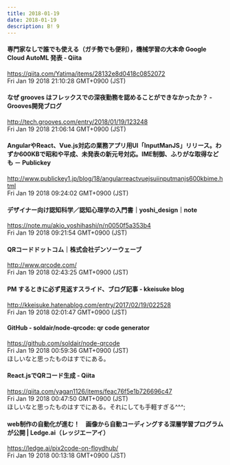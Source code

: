 ```yaml
---
title: 2018-01-19
date: 2018-01-19
description: B! 9
---
```


#### 専門家なしで誰でも使える（ガチ勢でも便利），機械学習の大本命 Google Cloud AutoML 発表 - Qiita
https://qiita.com/Yatima/items/28132e8d0418c0852072<br>
Fri Jan 19 2018 21:10:28 GMT+0900 (JST)<br>


#### なぜ grooves はフレックスでの深夜勤務を認めることができなかったか？ - Grooves開発ブログ
http://tech.grooves.com/entry/2018/01/19/123248<br>
Fri Jan 19 2018 21:06:14 GMT+0900 (JST)<br>


#### AngularやReact、Vue.js対応の業務アプリ用UI「InputManJS」リリース。わずか600KBで昭和や平成、未発表の新元号対応。IME制御、ふりがな取得なども － Publickey
http://www.publickey1.jp/blog/18/angularreactvuejsuiinputmanjs600kbime.html<br>
Fri Jan 19 2018 09:24:02 GMT+0900 (JST)<br>


#### デザイナー向け認知科学／認知心理学の入門書｜yoshi_design｜note
https://note.mu/akio_yoshihashi/n/n0050f5a353b4<br>
Fri Jan 19 2018 09:21:54 GMT+0900 (JST)<br>


#### QRコードドットコム｜株式会社デンソーウェーブ
http://www.qrcode.com/<br>
Fri Jan 19 2018 02:43:25 GMT+0900 (JST)<br>


#### PM するときに必ず見返すスライド、ブログ記事 - kkeisuke blog
http://kkeisuke.hatenablog.com/entry/2017/02/19/022528<br>
Fri Jan 19 2018 02:01:47 GMT+0900 (JST)<br>


#### GitHub - soldair/node-qrcode: qr code generator
https://github.com/soldair/node-qrcode<br>
Fri Jan 19 2018 00:59:36 GMT+0900 (JST)<br>
ほしいなと思ったものはすでにある。


#### React.jsでQRコード生成 - Qiita
https://qiita.com/yagan1126/items/feac76f5e1b726696c47<br>
Fri Jan 19 2018 00:47:50 GMT+0900 (JST)<br>
ほしいなと思ったものはすでにある。それにしても手軽すぎる^^^;


#### web制作の自動化が進む！　画像から自動コーディングする深層学習プログラムが公開 | Ledge.ai（レッジエーアイ）
https://ledge.ai/pix2code-on-floydhub/<br>
Fri Jan 19 2018 00:13:18 GMT+0900 (JST)<br>


